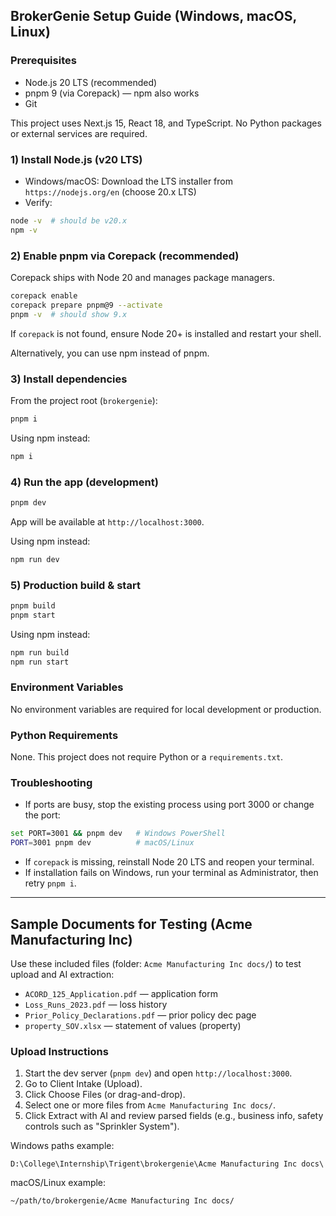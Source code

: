 ## BrokerGenie Setup Guide (Windows, macOS, Linux)

### Prerequisites
- Node.js 20 LTS (recommended)
- pnpm 9 (via Corepack) — npm also works
- Git

This project uses Next.js 15, React 18, and TypeScript. No Python packages or external services are required.

### 1) Install Node.js (v20 LTS)
- Windows/macOS: Download the LTS installer from `https://nodejs.org/en` (choose 20.x LTS)
- Verify:
```bash
node -v  # should be v20.x
npm -v
```

### 2) Enable pnpm via Corepack (recommended)
Corepack ships with Node 20 and manages package managers.
```bash
corepack enable
corepack prepare pnpm@9 --activate
pnpm -v  # should show 9.x
```
If `corepack` is not found, ensure Node 20+ is installed and restart your shell.

Alternatively, you can use npm instead of pnpm.

### 3) Install dependencies
From the project root (`brokergenie`):
```bash
pnpm i
```
Using npm instead:
```bash
npm i
```

### 4) Run the app (development)
```bash
pnpm dev
```
App will be available at `http://localhost:3000`.

Using npm instead:
```bash
npm run dev
```

### 5) Production build & start
```bash
pnpm build
pnpm start
```
Using npm instead:
```bash
npm run build
npm run start
```

### Environment Variables
No environment variables are required for local development or production.

### Python Requirements
None. This project does not require Python or a `requirements.txt`.

### Troubleshooting
- If ports are busy, stop the existing process using port 3000 or change the port:
```bash
set PORT=3001 && pnpm dev   # Windows PowerShell
PORT=3001 pnpm dev          # macOS/Linux
```
- If `corepack` is missing, reinstall Node 20 LTS and reopen your terminal.
- If installation fails on Windows, run your terminal as Administrator, then retry `pnpm i`.

---

## Sample Documents for Testing (Acme Manufacturing Inc)

Use these included files (folder: `Acme Manufacturing Inc docs/`) to test upload and AI extraction:
- `ACORD_125_Application.pdf` — application form
- `Loss_Runs_2023.pdf` — loss history
- `Prior_Policy_Declarations.pdf` — prior policy dec page
- `property_SOV.xlsx` — statement of values (property)

### Upload Instructions
1. Start the dev server (`pnpm dev`) and open `http://localhost:3000`.
2. Go to Client Intake (Upload).
3. Click Choose Files (or drag-and-drop).
4. Select one or more files from `Acme Manufacturing Inc docs/`.
5. Click Extract with AI and review parsed fields (e.g., business info, safety controls such as "Sprinkler System").

Windows paths example:
```
D:\College\Internship\Trigent\brokergenie\Acme Manufacturing Inc docs\
```

macOS/Linux example:
```
~/path/to/brokergenie/Acme Manufacturing Inc docs/
```